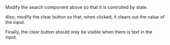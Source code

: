 Modify the search component above so that it is controlled
by state.

Also, modify the clear button so that, when clicked, it clears
out the value of the input.

Finally, the clear button should only be visible when there is text in
the input.
